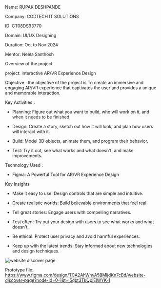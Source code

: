 Name: RUPAK DESHPANDE 

Company: CODTECH IT SOLUTIONS 

ID: CT08DS93770 

Domain: UI/UX Designing 

Duration: Oct to Nov 2024 

Mentor: Neela Santhosh 


Overview of the project 


project: Interactive AR/VR Experience Design

Objective :
the objective of the project is To create an immersive and engaging AR/VR experience that captivates the user and provides a unique and memorable interaction.

Key Activities :

* Planning: Figure out what you want to build, who will work on it, and when it needs to be finished.
  
* Design: Create a story, sketch out how it will look, and plan how users will interact with it.
  
* Build: Model 3D objects, animate them, and program their behavior.
  
* Test: Try it out, see what works and what doesn't, and make improvements.


Technology Used :

* Figma: A Powerful Tool for AR/VR Experience Design

Key Insights

* Make it easy to use: Design controls that are simple and intuitive.

* Create realistic worlds: Build believable environments that feel real.

* Tell great stories: Engage users with compelling narratives.

* Test often: Try out your design with users to see what works and what doesn't.

* Be ethical: Protect user privacy and avoid harmful experiences.

* Keep up with the latest trends: Stay informed about new technologies and design techniques.

![website discover page](https://github.com/user-attachments/assets/351ce034-440a-4f15-846a-06931a271433)

Prototype file: https://www.figma.com/design/TCA2AhWnvA5BMljdKn7cBd/website-discover-page?node-id=0-1&t=l5qbt3TkQpiElWYK-1

